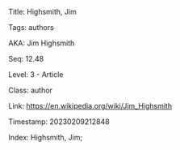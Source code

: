 Title:  Highsmith, Jim

Tags:   authors

AKA:    Jim Highsmith

Seq:    12.48

Level:  3 - Article

Class:  author

Link:   https://en.wikipedia.org/wiki/Jim_Highsmith

Timestamp: 20230209212848

Index:  Highsmith, Jim; 
